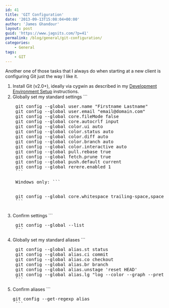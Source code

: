 ```yaml
---
id: 41
title: 'GIT Configuration'
date: '2013-09-13T15:08:04+00:00'
author: 'James Ghandour'
layout: post
guid: 'https://www.jagsits.com/?p=41'
permalink: /blog/general/git-configuration/
categories:
    - General
tags:
    - GIT
---
```


Another one of those tasks that I always do when starting at a new client is configuring Git just the way I like it.

1. Install Git (v2.0+), ideally via cygwin as described in my [Development Environment Setup](https://www.jagsits.com/blog/general/development-environment-setup/) instructions.
2. Globally set my standard settings ```
    <pre class="brush: bash; title: ; notranslate" title="">
    git config --global user.name "Firstname Lastname"
    git config --global user.email "email@domain.com"
    git config --global core.fileMode false
    git config --global core.autocrlf input
    git config --global color.ui auto
    git config --global color.status auto
    git config --global color.diff auto
    git config --global color.branch auto
    git config --global color.interactive auto
    git config --global pull.rebase true
    git config --global fetch.prune true
    git config --global push.default current
    git config --global rerere.enabled 1
    ```
    
    Windows only: ```
    <pre class="brush: bash; title: ; notranslate" title="">
    git config --global core.whitespace trailing-space,space-before-tab,cr-at-eol
    ```
3. Confirm settings ```
    <pre class="brush: bash; title: ; notranslate" title="">
    git config --global --list
    ```
4. Globally set my standard aliases ```
    <pre class="brush: bash; title: ; notranslate" title="">
    git config --global alias.st status
    git config --global alias.ci commit
    git config --global alias.co checkout
    git config --global alias.br branch
    git config --global alias.unstage 'reset HEAD'
    git config --global alias.lg "log --color --graph --pretty=format:'%Cred%h%Creset -%C(yellow)%d%Creset %s %Cgreen(%cr) %C(bold blue)&amp;amp;lt;%an&amp;amp;gt;%Creset' --abbrev-commit"
    ```
5. Confirm aliases ```
    <pre class="brush: bash; title: ; notranslate" title="">git config --get-regexp alias
    ```